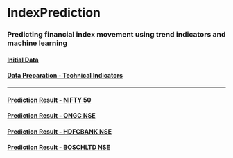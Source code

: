 # IndexPrediction
### Predicting financial index movement using trend indicators and machine learning

#### [Initial Data](http://heptadecane.xyz/static/IndexPrediction/Notebook01.html)
#### [Data Preparation - Technical Indicators](http://heptadecane.xyz/static/IndexPrediction/Notebook02.html)

<hr/>

#### [Prediction Result - NIFTY 50](http://heptadecane.xyz/static/IndexPrediction/notebook_nsei.html)
#### [Prediction Result - ONGC NSE](http://heptadecane.xyz/static/IndexPrediction/notebook_ongc.html)
#### [Prediction Result - HDFCBANK NSE](http://heptadecane.xyz/static/IndexPrediction/notebook_hdfcbank.html)
#### [Prediction Result - BOSCHLTD NSE](http://heptadecane.xyz/static/IndexPrediction/notebook_boschltd.html)
